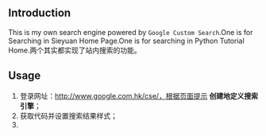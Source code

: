 ## Introduction

This is my own search engine powered by `Google Custom Search`.One is for Searching in Sieyuan Home Page.One is for searching in Python Tutorial Home.两个其实都实现了站内搜索的功能。

## Usage

1. 登录网址：http://www.google.com.hk/cse/，根据页面提示 **创建地定义搜索引擎**；
2. 获取代码并设置搜索结果样式；
3. 
